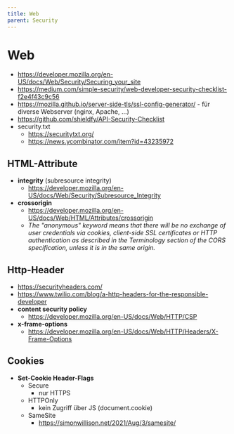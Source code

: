 ```yaml
---
title: Web
parent: Security
---
```


# Web
- <https://developer.mozilla.org/en-US/docs/Web/Security/Securing_your_site>
- <https://medium.com/simple-security/web-developer-security-checklist-f2e4f43c9c56>
- <https://mozilla.github.io/server-side-tls/ssl-config-generator/> - für diverse Webserver (nginx, Apache, ...)
- <https://github.com/shieldfy/API-Security-Checklist>
- security.txt
  - <https://securitytxt.org/>
  - <https://news.ycombinator.com/item?id=43235972>

## HTML-Attribute
- **integrity** (subresource integrity)
  - <https://developer.mozilla.org/en-US/docs/Web/Security/Subresource_Integrity>
- **crossorigin**
  - <https://developer.mozilla.org/en-US/docs/Web/HTML/Attributes/crossorigin>
  - *The "anonymous" keyword means that there will be no exchange of user credentials via cookies, client-side SSL certificates or HTTP authentication as described in the Terminology section of the CORS specification, unless it is in the same origin.*

## Http-Header
- <https://securityheaders.com/>
- <https://www.twilio.com/blog/a-http-headers-for-the-responsible-developer>
- **content security policy**
  - <https://developer.mozilla.org/en-US/docs/Web/HTTP/CSP>
- **x-frame-options**
  - <https://developer.mozilla.org/en-US/docs/Web/HTTP/Headers/X-Frame-Options>

## Cookies
- **Set-Cookie Header-Flags**
  - Secure
    - nur HTTPS
  - HTTPOnly
    - kein Zugriff über JS (document.cookie)
  - SameSite
    - <https://simonwillison.net/2021/Aug/3/samesite/>
